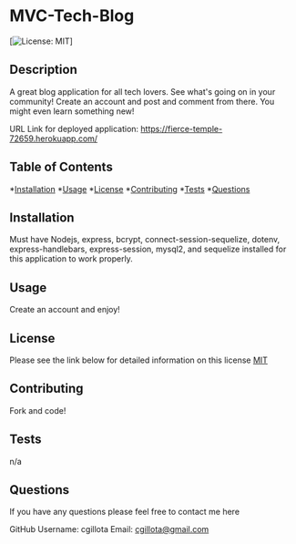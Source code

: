 # MVC-Tech-Blog 
   [![License: MIT](https://img.shields.io/badge/License-MIT-yellow.svg)]

  ## Description
 A great blog application for all tech lovers. See what's going on in your community! Create an account and post and comment from there. You might even learn something new!  
 
  
  URL Link for deployed application: https://fierce-temple-72659.herokuapp.com/

  ## Table of Contents
  *[Installation](#installation)
  *[Usage](#usage)
  *[License](#license)
  *[Contributing](#contributing)
  *[Tests](#tests)
  *[Questions](#questions)

  ## Installation
 
  Must have Nodejs, express, bcrypt, connect-session-sequelize, dotenv, express-handlebars, express-session, mysql2, and sequelize installed for this application to work properly.

  ## Usage
  
  Create an account and enjoy!

  ## License 

  Please see the link below for detailed information on this license
  [MIT](https://opensource.org/licenses/MIT)

  ## Contributing
  
  Fork and code! 

  ## Tests
  
  n/a

  ## Questions 

  If you have any questions please feel free to contact me here  

  GitHub Username: cgillota
  Email: cgillota@gmail.com
